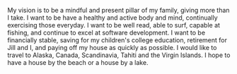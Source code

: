 My vision is to be a mindful and present pillar of my family, giving more than I take. I want to be have a healthy and active body and mind, continually exercising those everyday. I want to be well read, able to surf, capable at fishing, and continue to excel at software development. I want to be financially stable, saving for my children's college education, retirement for Jill and I, and paying off my house as quickly as possible. I would like to travel to Alaska, Canada, Scandinavia, Tahiti and the Virgin Islands. I hope to have a house by the beach or a house by a lake.
